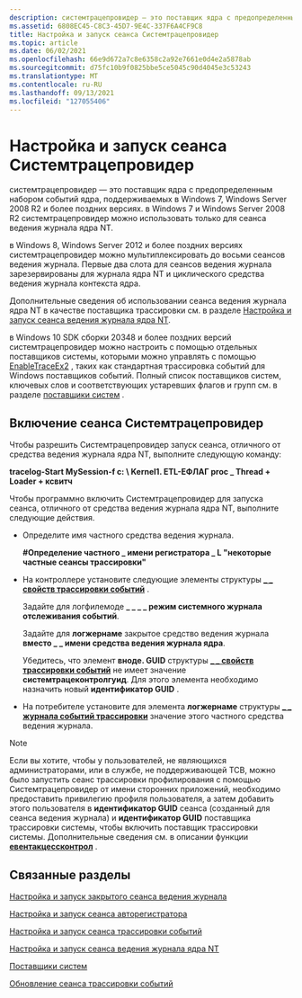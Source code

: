 ```yaml
---
description: системтрацепровидер — это поставщик ядра с предопределенным набором событий ядра, поддерживаемых в Windows 7, Windows Server 2008 R2 и более поздних версиях.
ms.assetid: 6808EC45-C8C3-45D7-9E4C-337F6A4CF9C8
title: Настройка и запуск сеанса Системтрацепровидер
ms.topic: article
ms.date: 06/02/2021
ms.openlocfilehash: 66e9d672a7c8e6358c2a92e7661e0d4e2a5878ab
ms.sourcegitcommit: d75fc10b9f0825bbe5ce5045c90d4045e3c53243
ms.translationtype: MT
ms.contentlocale: ru-RU
ms.lasthandoff: 09/13/2021
ms.locfileid: "127055406"
---
```

# <a name="configuring-and-starting-a-systemtraceprovider-session"></a>Настройка и запуск сеанса Системтрацепровидер

системтрацепровидер — это поставщик ядра с предопределенным набором событий ядра, поддерживаемых в Windows 7, Windows Server 2008 R2 и более поздних версиях. в Windows 7 и Windows Server 2008 R2 системтрацепровидер можно использовать только для сеанса ведения журнала ядра NT.

в Windows 8, Windows Server 2012 и более поздних версиях системтрацепровидер можно мультиплексировать до восьми сеансов ведения журнала. Первые два слота для сеансов ведения журнала зарезервированы для журнала ядра NT и циклического средства ведения журнала контекста ядра.

Дополнительные сведения об использовании сеанса ведения журнала ядра NT в качестве поставщика трассировки см. в разделе [Настройка и запуск сеанса ведения журнала ядра NT](configuring-and-starting-the-nt-kernel-logger-session.md).

в Windows 10 SDK сборки 20348 и более поздних версий системтрацепровидер можно настроить с помощью отдельных поставщиков системы, которыми можно управлять с помощью [EnableTraceEx2](/windows/win32/api/evntrace/nf-evntrace-enabletraceex2) , таких как стандартная трассировка событий для Windows поставщиков событий. Полный список поставщиков систем, ключевых слов и соответствующих устаревших флагов и групп см. в разделе [поставщики систем](system-providers.md) .

## <a name="enable-a-systemtraceprovider-session"></a>Включение сеанса Системтрацепровидер

Чтобы разрешить Системтрацепровидер запуск сеанса, отличного от средства ведения журнала ядра NT, выполните следующую команду:

**tracelog-Start MySession-f c: \\ Kernel1. ETL-ЕФЛАГ proc \_ Thread + Loader + ксвитч**

Чтобы программно включить Системтрацепровидер для запуска сеанса, отличного от средства ведения журнала ядра NT, выполните следующие действия.

-   Определите имя частного средства ведения журнала.

    **\#Определение частного \_ имени регистратора \_ L "некоторые частные сеансы трассировки"**

-   На контроллере установите следующие элементы структуры [**\_ \_ свойств трассировки событий**](/windows/win32/api/evntrace/ns-evntrace-event_trace_properties) .

    Задайте  для логфилемоде **\_ \_ \_ \_ режим системного журнала отслеживания событий**.

    Задайте для **логжернаме** закрытое средство ведения журнала **вместо \_ \_ имени средства ведения журнала ядра**.

    Убедитесь, что элемент **вноде. GUID** структуры [**\_ \_ свойств трассировки событий**](/windows/win32/api/evntrace/ns-evntrace-event_trace_properties) не имеет значение **системтрацеконтролгуид**. Для этого элемента необходимо назначить новый **идентификатор GUID** .

-   На потребителе установите для элемента **логжернаме** структуры [**\_ \_ журнала событий трассировки**](/windows/win32/api/evntrace/ns-evntrace-event_trace_logfilea) значение этого частного средства ведения журнала.

> [!Note]  
> Если вы хотите, чтобы у пользователей, не являющихся администраторами, или в службе, не поддерживающей TCB, можно было запустить сеанс трассировки профилирования с помощью Системтрацепровидер от имени сторонних приложений, необходимо предоставить привилегию профиля пользователя, а затем добавить этого пользователя в **идентификатор GUID** сеанса (созданный для сеанса ведения журнала) и **идентификатор GUID** поставщика трассировки системы, чтобы включить поставщик трассировки системы. Дополнительные сведения см. в описании функции [**евентакцессконтрол**](/windows/desktop/api/Evntcons/nf-evntcons-eventaccesscontrol) .

 

## <a name="related-topics"></a>Связанные разделы

[Настройка и запуск закрытого сеанса ведения журнала](configuring-and-starting-a-private-logger-session.md)

[Настройка и запуск сеанса авторегистратора](configuring-and-starting-an-autologger-session.md)

[Настройка и запуск сеанса трассировки событий](configuring-and-starting-an-event-tracing-session.md)

[Настройка и запуск сеанса ведения журнала ядра NT](configuring-and-starting-the-nt-kernel-logger-session.md)

[Поставщики систем](system-providers.md)

[Обновление сеанса трассировки событий](updating-an-event-tracing-session.md)

 

 
